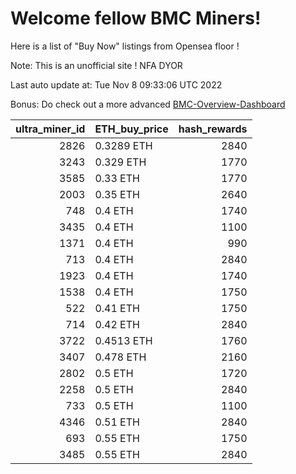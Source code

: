 # Welcome fellow BMC Miners!
Here is a list of "Buy Now" listings from Opensea floor !

Note: This is an unofficial site ! NFA DYOR

Last auto update at: Tue Nov  8 09:33:06 UTC 2022

Bonus: Do check out a more advanced [BMC-Overview-Dashboard](https://dune.com/defifunk/BMC-Overview-Dashboard)


|   ultra_miner_id | ETH_buy_price   |   hash_rewards |
|-----------------:|:----------------|---------------:|
|             2826 | 0.3289 ETH      |           2840 |
|             3243 | 0.329 ETH       |           1770 |
|             3585 | 0.33 ETH        |           1770 |
|             2003 | 0.35 ETH        |           2640 |
|              748 | 0.4 ETH         |           1740 |
|             3435 | 0.4 ETH         |           1100 |
|             1371 | 0.4 ETH         |            990 |
|              713 | 0.4 ETH         |           2840 |
|             1923 | 0.4 ETH         |           1740 |
|             1538 | 0.4 ETH         |           1750 |
|              522 | 0.41 ETH        |           1750 |
|              714 | 0.42 ETH        |           2840 |
|             3722 | 0.4513 ETH      |           1760 |
|             3407 | 0.478 ETH       |           2160 |
|             2802 | 0.5 ETH         |           1720 |
|             2258 | 0.5 ETH         |           2840 |
|              733 | 0.5 ETH         |           1100 |
|             4346 | 0.51 ETH        |           2840 |
|              693 | 0.55 ETH        |           1750 |
|             3485 | 0.55 ETH        |           2840 |